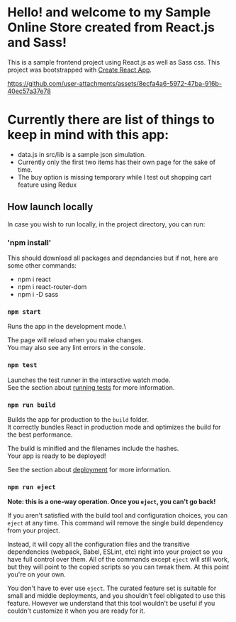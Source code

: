 # Hello! and welcome to my Sample Online Store created from React.js and Sass!

This is a sample frontend project using React.js as well as Sass css. 
This project was bootstrapped with [Create React App](https://github.com/facebook/create-react-app).




https://github.com/user-attachments/assets/8ecfa4a6-5972-47ba-916b-40ec57a37e78




# Currently there are list of things to keep in mind with this app:
 * data.js in src/lib is a sample json simulation.
 * Currently only the first two items has their own page for the sake of time.
 * The buy option is missing temporary while I test out shopping cart feature using Redux

## How launch locally

In case you wish to run locally, in the project directory, you can run:

### 'npm install'

This should download all packages and depndancies but if not, here are some other commands:
 * npm i react
 * npm i react-router-dom  
 * npm i  -D sass    
  

### `npm start`

Runs the app in the development mode.\

The page will reload when you make changes.\
You may also see any lint errors in the console.

### `npm test`

Launches the test runner in the interactive watch mode.\
See the section about [running tests](https://facebook.github.io/create-react-app/docs/running-tests) for more information.

### `npm run build`

Builds the app for production to the `build` folder.\
It correctly bundles React in production mode and optimizes the build for the best performance.

The build is minified and the filenames include the hashes.\
Your app is ready to be deployed!

See the section about [deployment](https://facebook.github.io/create-react-app/docs/deployment) for more information.

### `npm run eject`

**Note: this is a one-way operation. Once you `eject`, you can't go back!**

If you aren't satisfied with the build tool and configuration choices, you can `eject` at any time. This command will remove the single build dependency from your project.

Instead, it will copy all the configuration files and the transitive dependencies (webpack, Babel, ESLint, etc) right into your project so you have full control over them. All of the commands except `eject` will still work, but they will point to the copied scripts so you can tweak them. At this point you're on your own.

You don't have to ever use `eject`. The curated feature set is suitable for small and middle deployments, and you shouldn't feel obligated to use this feature. However we understand that this tool wouldn't be useful if you couldn't customize it when you are ready for it.



  

